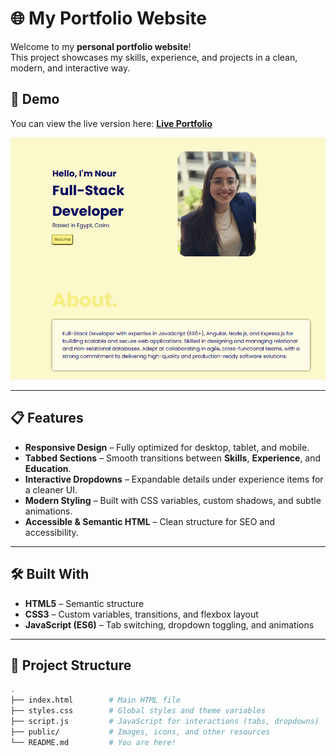 # 🌐 My Portfolio Website

Welcome to my **personal portfolio website**!  
This project showcases my skills, experience, and projects in a clean, modern, and interactive way.

## 🚀 Demo

You can view the live version here: **[Live Portfolio](https://portf-oli-o.netlify.app/)**

![Portfolio Preview](./public/127.0.0.1_5500_index.html.png)

---

## 📋 Features

- **Responsive Design** – Fully optimized for desktop, tablet, and mobile.
- **Tabbed Sections** – Smooth transitions between **Skills**, **Experience**, and **Education**.
- **Interactive Dropdowns** – Expandable details under experience items for a cleaner UI.
- **Modern Styling** – Built with CSS variables, custom shadows, and subtle animations.
- **Accessible & Semantic HTML** – Clean structure for SEO and accessibility.

---

## 🛠️ Built With

- **HTML5** – Semantic structure
- **CSS3** – Custom variables, transitions, and flexbox layout
- **JavaScript (ES6)** – Tab switching, dropdown toggling, and animations

---

## 📂 Project Structure

```bash
.
├── index.html        # Main HTML file
├── styles.css        # Global styles and theme variables
├── script.js         # JavaScript for interactions (tabs, dropdowns)
├── public/           # Images, icons, and other resources
└── README.md         # You are here!
```
